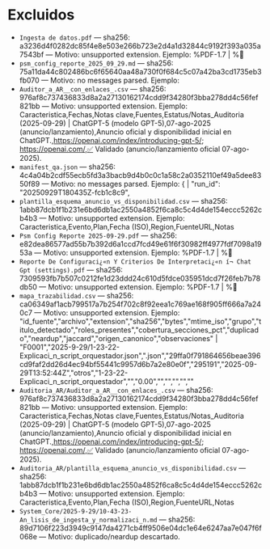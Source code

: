 # Excluidos

- `Ingesta de datos.pdf` — sha256: a3236d4f0282dc85f4e8e503e266b723e2d4a1d32844c9192f393a035a7543bf — Motivo: unsupported extension. Ejemplo: %PDF-1.7 | %🖤
- `psm_config_reporte_2025_09_29.md` — sha256: 75a11da44c802486bc6f65640aa48a730f0f684c5c07a42ba3cd1735eb3fb070 — Motivo: no messages parsed. Ejemplo: 
- `Auditor_a_AR__con_enlaces_.csv` — sha256: 976af8c737436833d8a2a27130162174cdd9f34280f3bba278dd4c56fef821bb — Motivo: unsupported extension. Ejemplo: Caracteristica,Fechas,Notas clave,Fuentes,Estatus/Notas_Auditoria (2025-09-29) | ChatGPT-5 (modelo GPT-5),07-ago-2025 (anuncio/lanzamiento),Anuncio oficial y disponibilidad inicial en ChatGPT.,https://openai.com/index/introducing-gpt-5/; https://openai.com/,✅ Validado (anuncio/lanzamiento oficial 07-ago-2025).
- `manifest_qa.json` — sha256: 4c4a04b2cdf55ecb5fd3a3bacb9d4b0c0c1a58c2a0352110ef49a5dee8350f89 — Motivo: no messages parsed. Ejemplo: { |   "run_id": "20250929T180435Z-fcb1c8c9",
- `plantilla_esquema_anuncio_vs_disponibilidad.csv` — sha256: 1abb87dcb1f1b231e6bd6db1ac2550a4852f6ca8c5c4d4de154eccc5262cb4b3 — Motivo: unsupported extension. Ejemplo: ﻿Caracteristica,Evento,Plan,Fecha (ISO),Region,FuenteURL,Notas
- `Psm Config Reporte 2025-09-29.pdf` — sha256: e82dea86577ad55b7b392d6a1ccd7fcd49e61f6f30982ff4977fdf7098a1953a — Motivo: unsupported extension. Ejemplo: %PDF-1.7 | %🖤
- `Reporte De Configuraci¿«n Y Criterios De Interpretaci¿«n í¬ Chat Gpt (settings).pdf` — sha256: 7309593fb7b507c0212fe1d23ddd24c610d5fdce035951dcd7f26feb7b78db50 — Motivo: unsupported extension. Ejemplo: %PDF-1.7 | %🖤
- `mapa_trazabilidad.csv` — sha256: ca06349af1acb799517a7b254f702c8f92eea1c769ae168f905ff666a7a240c7 — Motivo: unsupported extension. Ejemplo: "id_fuente","archivo","extension","sha256","bytes","mtime_iso","grupo","titulo_detectado","roles_presentes","cobertura_secciones_pct","duplicado","neardup","jaccard","origen_canonico","observaciones" | "F0001","2025-9-29/1-23-22-Explicaci_n_script_orquestador.json",".json","29ffa0f791864656beae396cd9faf2dd26d4ec94bf55441c9957d6b7a2e80e0f","295191","2025-09-29T13:52:44Z","otros","1-23-22-Explicaci_n_script_orquestador","","0.00","","","","",""
- `Auditoria_AR/Auditor_a_AR__con_enlaces_.csv` — sha256: 976af8c737436833d8a2a27130162174cdd9f34280f3bba278dd4c56fef821bb — Motivo: unsupported extension. Ejemplo: Caracteristica,Fechas,Notas clave,Fuentes,Estatus/Notas_Auditoria (2025-09-29) | ChatGPT-5 (modelo GPT-5),07-ago-2025 (anuncio/lanzamiento),Anuncio oficial y disponibilidad inicial en ChatGPT.,https://openai.com/index/introducing-gpt-5/; https://openai.com/,✅ Validado (anuncio/lanzamiento oficial 07-ago-2025).
- `Auditoria_AR/plantilla_esquema_anuncio_vs_disponibilidad.csv` — sha256: 1abb87dcb1f1b231e6bd6db1ac2550a4852f6ca8c5c4d4de154eccc5262cb4b3 — Motivo: unsupported extension. Ejemplo: ﻿Caracteristica,Evento,Plan,Fecha (ISO),Region,FuenteURL,Notas
- `System_Core/2025-9-29/10-43-23-An_lisis_de_ingesta_y_normalizaci_n.md` — sha256: 89d7106f223d3949c9147da4271cb4ff9506e04dc1e64e6247aa7e047f6f068e — Motivo: duplicado/neardup descartado.
